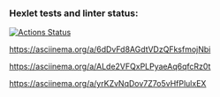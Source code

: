 ### Hexlet tests and linter status:

[![Actions Status](https://github.com/Unt0ten/python-project-49/workflows/hexlet-check/badge.svg)](https://github.com/Unt0ten/python-project-49/actions)

https://asciinema.org/a/6dDvFd8AGdtVDzQFksfmojNbi

https://asciinema.org/a/ALde2VFQxPLPyaeAq6qfcRz0t

https://asciinema.org/a/yrKZvNqDov7Z7o5vHfPlulxEX
